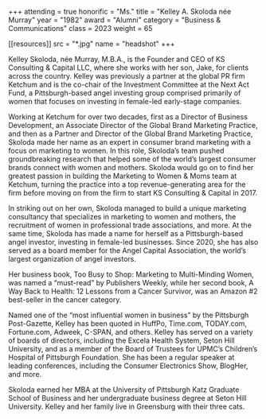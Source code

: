 +++
attending = true
honorific = "Ms."
title     = "Kelley A. Skoloda née Murray"
year      = "1982"
award     = "Alumni"
category  = "Business & Communications"
class     = 2023
weight    = 65

[[resources]]
  src  = "*.jpg"
  name = "headshot"
+++

Kelley Skoloda, née Murray, M.B.A., is the Founder and CEO of KS Consulting & Capital LLC, where she works with her son, Jake, for clients across the country. Kelley was previously a partner at the global PR firm Ketchum and is the co-chair of the Investment Committee at the Next Act Fund, a Pittsburgh-based angel investing group comprised primarily of women that focuses on investing in female-led early-stage companies.

Working at Ketchum for over two decades, first as a Director of Business Development, an Associate Director of the Global Brand Marketing Practice, and then as a Partner and Director of the Global Brand Marketing Practice, Skoloda made her name as an expert in consumer brand marketing with a focus on marketing to women. In this role, Skoloda’s team pushed groundbreaking research that helped some of the world’s largest consumer brands connect with women and mothers. Skoloda would go on to find her greatest passion in building the Marketing to Women & Moms team at Ketchum, turning the practice into a top revenue-generating area for the firm before moving on from the firm to start KS Consulting & Capital in 2017.

In striking out on her own, Skoloda managed to build a unique marketing consultancy that specializes in marketing to women and mothers, the recruitment of women in professional trade associations, and more. At the same time, Skoloda has made a name for herself as a Pittsburgh-based angel investor, investing in female-led businesses. Since 2020, she has also served as a board member for the Angel Capital Association, the world’s largest organization of angel investors. 

Her business book, Too Busy to Shop: Marketing to Multi-Minding Women, was named a “must-read” by Publishers Weekly, while her second book, A Way Back to Health: 12 Lessons from a Cancer Survivor, was an Amazon #2 best-seller in the cancer category.

Named one of the “most influential women in business” by the Pittsburgh Post-Gazette, Kelley has been quoted in HuffPo, Time.com, TODAY.com, Fortune.com, Adweek, C-SPAN, and others. Kelley has served on a variety of boards of directors, including the Excela Health System, Seton Hill University, and as a member of the Board of Trustees for UPMC’s Children’s Hospital of Pittsburgh Foundation. She has been a regular speaker at leading conferences, including the Consumer Electronics Show, BlogHer, and more.

Skoloda earned her MBA at the University of Pittsburgh Katz Graduate School of Business and her undergraduate business degree at Seton Hill University. Kelley and her family live in Greensburg with their three cats.